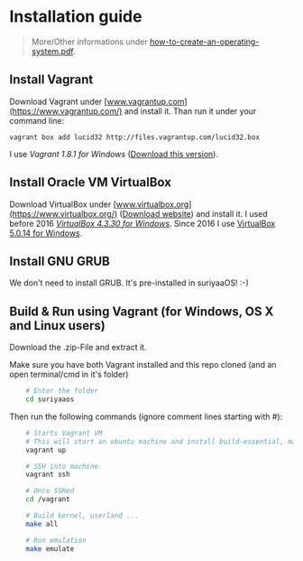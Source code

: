 # Installation guide

> More/Other informations under [how-to-create-an-operating-system.pdf](https://github.com/SuriyaaKudoIsc/suriyaaos/blob/4f6bb618a663e68a131c6f325ba2202ca4f90503/how-to-create-an-operating-system.pdf).


## Install Vagrant

Download Vagrant under [www.vagrantup.com](https://www.vagrantup.com/) and install it. Than run it under your command line:

    vagrant	box add	lucid32	http://files.vagrantup.com/lucid32.box

I use *Vagrant 1.8.1 for Windows* ([Download this version](https://releases.hashicorp.com/vagrant/1.8.1/vagrant_1.8.1.msi)).

## Install Oracle VM VirtualBox

Download VirtualBox under [www.virtualbox.org](https://www.virtualbox.org/) ([Download website](https://download.virtualbox.org/virtualbox/)) and install it.
I used before 2016 *[VirtualBox 4.3.30 for Windows](https://download.virtualbox.org/virtualbox/4.3.30/VirtualBox-4.3.30-101610-Win.exe)*. Since 2016 I use [VirtualBox 5.0.14 for Windows](http://download.virtualbox.org/virtualbox/5.0.14/VirtualBox-5.0.14-105127-Win.exe).


## Install GNU GRUB

We don't need to install GRUB. It's pre-installed in suriyaaOS! :-)


## Build & Run using Vagrant (for Windows, OS X and Linux users)

Download the .zip-File and extract it.

Make sure you have both Vagrant installed and this repo cloned (and an open terminal/cmd in it's folder)

```bash
    # Enter the folder
    cd suriyaaos
```

Then run the following commands (ignore comment lines starting with #):

```bash
    # Starts Vagrant VM
    # This will start an ubuntu machine and install build-essential, make, Qemu ...
    vagrant up

    # SSH into machine
    vagrant ssh

    # Once SSHed
    cd /vagrant

    # Build kernel, userland ...
    make all

    # Run emulation
    make emulate
```
